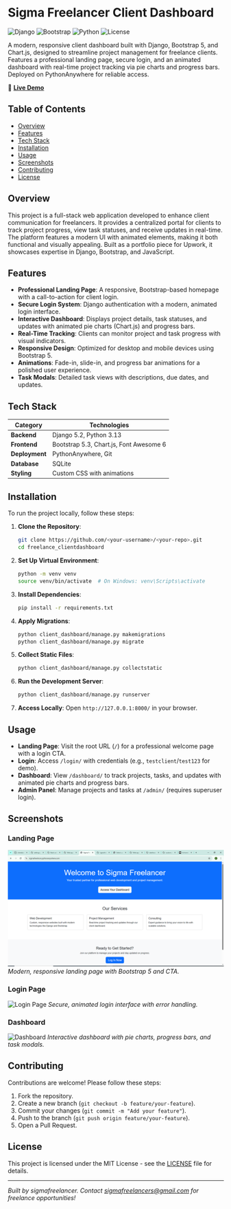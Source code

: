 # Sigma Freelancer Client Dashboard

![Django](https://img.shields.io/badge/Django-5.2-green.svg)
![Bootstrap](https://img.shields.io/badge/Bootstrap-5.3-blue.svg)
![Python](https://img.shields.io/badge/Python-3.13-blue.svg)
![License](https://img.shields.io/badge/License-MIT-yellow.svg)

A modern, responsive client dashboard built with Django, Bootstrap 5, and Chart.js, designed to streamline project management for freelance clients. Features a professional landing page, secure login, and an animated dashboard with real-time project tracking via pie charts and progress bars. Deployed on PythonAnywhere for reliable access.

🔗 **[Live Demo](https://sigmafreelncer.pythonanywhere.com/)**

## Table of Contents
- [Overview](#overview)
- [Features](#features)
- [Tech Stack](#tech-stack)
- [Installation](#installation)
- [Usage](#usage)
- [Screenshots](#screenshots)
- [Contributing](#contributing)
- [License](#license)

## Overview
This project is a full-stack web application developed to enhance client communication for freelancers. It provides a centralized portal for clients to track project progress, view task statuses, and receive updates in real-time. The platform features a modern UI with animated elements, making it both functional and visually appealing. Built as a portfolio piece for Upwork, it showcases expertise in Django, Bootstrap, and JavaScript.

## Features
- **Professional Landing Page**: A responsive, Bootstrap-based homepage with a call-to-action for client login.
- **Secure Login System**: Django authentication with a modern, animated login interface.
- **Interactive Dashboard**: Displays project details, task statuses, and updates with animated pie charts (Chart.js) and progress bars.
- **Real-Time Tracking**: Clients can monitor project and task progress with visual indicators.
- **Responsive Design**: Optimized for desktop and mobile devices using Bootstrap 5.
- **Animations**: Fade-in, slide-in, and progress bar animations for a polished user experience.
- **Task Modals**: Detailed task views with descriptions, due dates, and updates.

## Tech Stack
| Category          | Technologies                     |
|-------------------|----------------------------------|
| **Backend**       | Django 5.2, Python 3.13          |
| **Frontend**      | Bootstrap 5.3, Chart.js, Font Awesome 6 |
| **Deployment**    | PythonAnywhere, Git              |
| **Database**      | SQLite                           |
| **Styling**       | Custom CSS with animations        |

## Installation
To run the project locally, follow these steps:

1. **Clone the Repository**:
   ```bash
   git clone https://github.com/<your-username>/<your-repo>.git
   cd freelance_clientdashboard
   ```

2. **Set Up Virtual Environment**:
   ```bash
   python -m venv venv
   source venv/bin/activate  # On Windows: venv\Scripts\activate
   ```

3. **Install Dependencies**:
   ```bash
   pip install -r requirements.txt
   ```

4. **Apply Migrations**:
   ```bash
   python client_dashboard/manage.py makemigrations
   python client_dashboard/manage.py migrate
   ```

5. **Collect Static Files**:
   ```bash
   python client_dashboard/manage.py collectstatic
   ```

6. **Run the Development Server**:
   ```bash
   python client_dashboard/manage.py runserver
   ```

7. **Access Locally**:
   Open `http://127.0.0.1:8000/` in your browser.

## Usage
- **Landing Page**: Visit the root URL (`/`) for a professional welcome page with a login CTA.
- **Login**: Access `/login/` with credentials (e.g., `testclient`/`test123` for demo).
- **Dashboard**: View `/dashboard/` to track projects, tasks, and updates with animated pie charts and progress bars.
- **Admin Panel**: Manage projects and tasks at `/admin/` (requires superuser login).

## Screenshots
### Landing Page
![Landing Page](client_dashboard/home.png)
*Modern, responsive landing page with Bootstrap 5 and CTA.*

### Login Page
![Login Page](screenshots/login_page.png)
*Secure, animated login interface with error handling.*

### Dashboard
![Dashboard](screenshots/dashboard.png)
*Interactive dashboard with pie charts, progress bars, and task modals.*

## Contributing
Contributions are welcome! Please follow these steps:
1. Fork the repository.
2. Create a new branch (`git checkout -b feature/your-feature`).
3. Commit your changes (`git commit -m "Add your feature"`).
4. Push to the branch (`git push origin feature/your-feature`).
5. Open a Pull Request.

## License
This project is licensed under the MIT License - see the [LICENSE](LICENSE) file for details.

---
*Built by sigmafreelancer. Contact [sigmafreelancers@gmail.com](mailto:sigmafreelancers@gmail.com) for freelance opportunities!*
